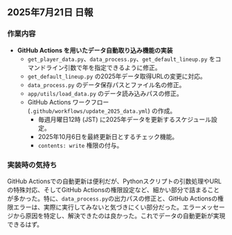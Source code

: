 ## 2025年7月21日 日報

### 作業内容

*   **GitHub Actions を用いたデータ自動取り込み機能の実装**
    *   `get_player_data.py`、`data_process.py`、`get_default_lineup.py` をコマンドライン引数で年を指定できるように修正。
    *   `get_default_lineup.py` の2025年データ取得URLの変更に対応。
    *   `data_process.py` のデータ保存パスとファイル名の修正。
    *   `app/utils/load_data.py` のデータ読み込みパスの修正。
    *   GitHub Actions ワークフロー (`.github/workflows/update_2025_data.yml`) の作成。
        *   毎週月曜日12時 (JST) に2025年データを更新するスケジュール設定。
        *   2025年10月6日を最終更新日とするチェック機能。
        *   `contents: write` 権限の付与。

### 実装時の気持ち

GitHub Actionsでの自動更新は便利だが、Pythonスクリプトの引数処理やURLの特殊対応、そしてGitHub Actionsの権限設定など、細かい部分で詰まることが多かった。特に、`data_process.py`の出力パスの修正と、GitHub Actionsの権限エラーは、実際に実行してみないと気づきにくい部分だった。エラーメッセージから原因を特定し、解決できたのは良かった。これでデータの自動更新が実現できるはず。